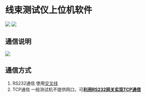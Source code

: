 # 线束测试仪上位机软件
![](http://seedunk.com/badge/github-seedunk.net.harnesstester.svg)  ![](http://seedunk.com/badge/github-FAKRA.cbg-red.svg)
## 通信说明
  <img src="http://seedunk.com/media/@va35d57f6d5264.w-640.svg">

## 通信方式
1. RS232通信
   使用[交叉线](#)
3. TCP通信
   一般测试机不提供网口，可[**利用RS232网关实现TCP通信**](#)





